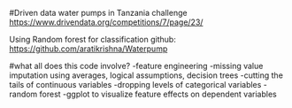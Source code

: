 #Driven data water pumps in Tanzania challenge
https://www.drivendata.org/competitions/7/page/23/

Using Random forest for classification
github: https://github.com/aratikrishna/Waterpump

#what all does this code involve?
-feature engineering
-missing value imputation using averages, logical assumptions, decision trees
-cutting the tails of continuous variables
-dropping levels of categorical variables
-random forest
-ggplot to visualize feature effects on dependent variables

